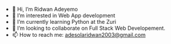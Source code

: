 - 👋 Hi, I’m Ridwan Adeyemo
- 👀 I’m interested in Web App development
- 🌱 I’m currently learning Python at the Zuri 
- 💞️ I’m looking to collaborate on Full Stack Web Developement.
- 📫 How to reach me: adesolaridwan2003@gmail.com

<!---
rhedwan/rhedwan is a ✨ special ✨ repository because its `README.md` (this file) appears on your GitHub profile.
You can click the Preview link to take a look at your changes.
--->
